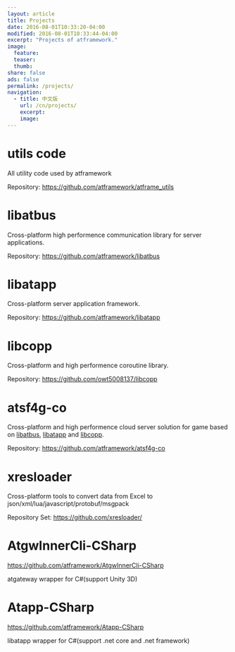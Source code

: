 ```yaml
---
layout: article
title: Projects
date: 2016-08-01T10:33:20-04:00
modified: 2016-08-01T10:33:44-04:00
excerpt: "Projects of atframework."
image:
  feature:
  teaser:
  thumb:
share: false
ads: false
permalink: /projects/
navigation:
  - title: 中文版
    url: /cn/projects/
    excerpt:
    image:
---
```


# utils code
All utility code used by atframework

Repository: https://github.com/atframework/atframe_utils  

# libatbus
Cross-platform high performence communication library for server applications.

Repository: https://github.com/atframework/libatbus

# libatapp
Cross-platform server application framework.

Repository: https://github.com/atframework/libatapp

# libcopp
Cross-platform and high performence coroutine library.

Repository: https://github.com/owt5008137/libcopp

# atsf4g-co
Cross-platform and high performence cloud server solution for game based on [libatbus](https://github.com/atframework/libatbus), [libatapp](https://github.com/atframework/libatapp) and [libcopp](https://github.com/owt5008137/libcopp).

Repository: https://github.com/atframework/atsf4g-co

# xresloader
Cross-platform tools to convert data from Excel to json/xml/lua/javascript/protobuf/msgpack

Repository Set: https://github.com/xresloader/

# AtgwInnerCli-CSharp

https://github.com/atframework/AtgwInnerCli-CSharp

atgateway wrapper for C#(support Unity 3D)

# Atapp-CSharp

https://github.com/atframework/Atapp-CSharp

libatapp wrapper for C#(support .net core and .net framework)
